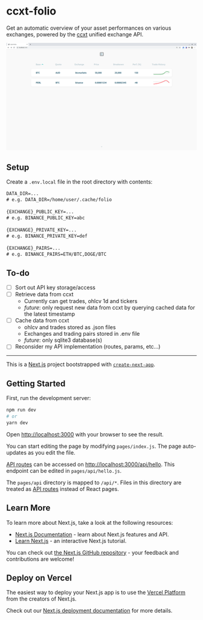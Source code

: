 # ccxt-folio

Get an automatic overview of your asset performances on various exchanges, powered by the [ccxt](https://github.com/ccxt/ccxt) unified exchange API.

![alt text](./screenshots/light-desktop.png)

## Setup

Create a `.env.local` file in the root directory with contents:

```env
DATA_DIR=...
# e.g. DATA_DIR=/home/user/.cache/folio

{EXCHANGE}_PUBLIC_KEY=...
# e.g. BINANCE_PUBLIC_KEY=abc

{EXCHANGE}_PRIVATE_KEY=...
# e.g. BINANCE_PRIVATE_KEY=def

{EXCHANGE}_PAIRS=...
# e.g. BINANCE_PAIRS=ETH/BTC,DOGE/BTC
```

## To-do

-   [ ] Sort out API key storage/access
-   [ ] Retrieve data from ccxt
    -   Currently can get trades, ohlcv 1d and tickers
    -   _future_: only request new data from ccxt by querying cached data for the latest timestamp
-   [ ] Cache data from ccxt
    -   ohlcv and trades stored as .json files
    -   Exchanges and trading pairs stored in .env file
    -   _future_: only sqlite3 database(s)
-   [ ] Reconsider my API implementation (routes, params, etc...)

---

This is a [Next.js](https://nextjs.org/) project bootstrapped with [`create-next-app`](https://github.com/vercel/next.js/tree/canary/packages/create-next-app).

## Getting Started

First, run the development server:

```bash
npm run dev
# or
yarn dev
```

Open [http://localhost:3000](http://localhost:3000) with your browser to see the result.

You can start editing the page by modifying `pages/index.js`. The page auto-updates as you edit the file.

[API routes](https://nextjs.org/docs/api-routes/introduction) can be accessed on [http://localhost:3000/api/hello](http://localhost:3000/api/hello). This endpoint can be edited in `pages/api/hello.js`.

The `pages/api` directory is mapped to `/api/*`. Files in this directory are treated as [API routes](https://nextjs.org/docs/api-routes/introduction) instead of React pages.

## Learn More

To learn more about Next.js, take a look at the following resources:

-   [Next.js Documentation](https://nextjs.org/docs) - learn about Next.js features and API.
-   [Learn Next.js](https://nextjs.org/learn) - an interactive Next.js tutorial.

You can check out [the Next.js GitHub repository](https://github.com/vercel/next.js/) - your feedback and contributions are welcome!

## Deploy on Vercel

The easiest way to deploy your Next.js app is to use the [Vercel Platform](https://vercel.com/new?utm_medium=default-template&filter=next.js&utm_source=create-next-app&utm_campaign=create-next-app-readme) from the creators of Next.js.

Check out our [Next.js deployment documentation](https://nextjs.org/docs/deployment) for more details.
